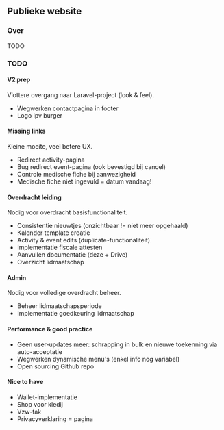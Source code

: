 ## Publieke website
### Over
TODO
### TODO
#### V2 prep
Vlottere overgang naar Laravel-project (look & feel).
- Wegwerken contactpagina in footer
- Logo ipv burger

#### Missing links
Kleine moeite, veel betere UX.
- Redirect activity-pagina
- Bug redirect event-pagina (ook bevestigd bij cancel)
- Controle medische fiche bij aanwezigheid
- Medische fiche niet ingevuld = datum vandaag!

#### Overdracht leiding
Nodig voor overdracht basisfunctionaliteit.
- Consistentie nieuwtjes (onzichtbaar != niet meer opgehaald)
- Kalender template creatie
- Activity & event edits (duplicate-functionaliteit)
- Implementatie fiscale attesten
- Aanvullen documentatie (deze + Drive)
- Overzicht lidmaatschap

#### Admin
Nodig voor volledige overdracht beheer.
- Beheer lidmaatschapsperiode
- Implementatie goedkeuring lidmaatschap

#### Performance & good practice
- Geen user-updates meer: schrapping in bulk en nieuwe toekenning via auto-acceptatie
- Wegwerken dynamische menu's (enkel info nog variabel)
- Open sourcing Github repo

#### Nice to have
- Wallet-implementatie
- Shop voor kledij
- Vzw-tak
- Privacyverklaring = pagina

